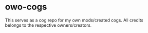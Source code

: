 # owo-cogs

This serves as a cog repo for my own mods/created cogs. All credits belongs to the respective owners/creators.

